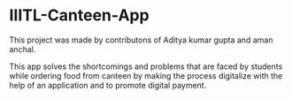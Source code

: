 # IIITL-Canteen-App

This project was made by contributons of Aditya kumar gupta and aman anchal.

This app solves the shortcomings and problems that are faced by students while ordering food from canteen by making the process digitalize with the help of an application and to promote digital payment.
